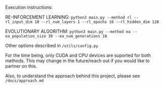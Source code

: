 Execution instructions:

RE-INFORCEMENT LEARNING:
`python3 main.py --method rl --rl_input_dim 10 --rl_num_layers 1 --rl_epochs 10 --rl_hidden_dim 128`

EVOLUTIONARY ALGORITHM:
`python3 main.py --method ea --ea_population_size 30 --ea_num_generations 10`

Other options described in `/utils/config.py`

For the time being, only CUDA and CPU devices are suported for both methods. This may change in the future/reach out if you would like to partner on this.

Also, to understand the approach behind this project, please see `/docs/approach.md`
